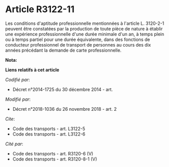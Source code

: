 # Article R3122-11

Les conditions d'aptitude professionnelle mentionnées à l'article L. 3120-2-1 peuvent être constatées par la production de
toute pièce de nature à établir une expérience professionnelle d'une durée minimale d'un an, à temps plein ou à temps partiel
pour une durée équivalente, dans des fonctions de conducteur professionnel de transport de personnes au cours des dix années
précédant la demande de carte professionnelle.

**Nota:**



**Liens relatifs à cet article**

_Codifié par_:

  - Décret n°2014-1725 du 30 décembre 2014 - art.

_Modifié par_:

  - Décret n°2018-1036 du 26 novembre 2018 - art. 2

_Cite_:

  - Code des transports - art. L3122-5
  - Code des transports - art. L3122-6

_Cité par_:

  - Code des transports - art. R3120-6 (V)
  - Code des transports - art. R3120-8-1 (V)
